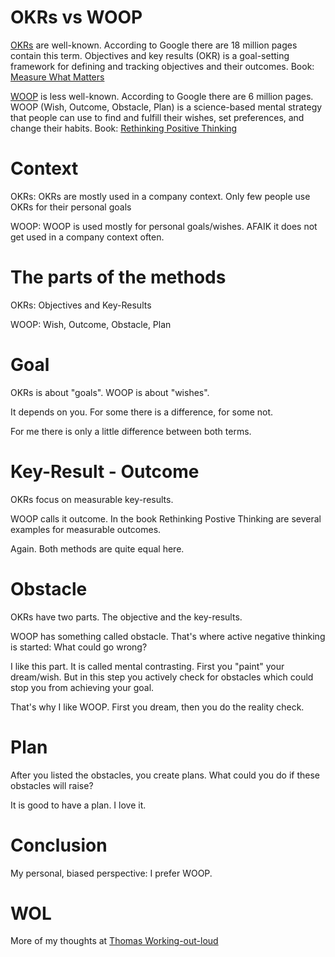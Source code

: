 # OKRs vs WOOP

[OKRs](https://en.wikipedia.org/wiki/OKR) are well-known. According to Google there are 18 million pages contain this term.
Objectives and key results (OKR) is a goal-setting framework for defining and tracking objectives and their outcomes.
Book: [Measure What Matters](https://www.whatmatters.com/the-book/)

[WOOP](https://woopmylife.org/) is less well-known. According to Google there are 6 million pages.
WOOP (Wish, Outcome, Obstacle, Plan) is a science-based mental strategy that people can use to find and fulfill their wishes, set preferences, and change their habits. 
Book: [Rethinking Positive Thinking](https://www.penguinrandomhouse.com/books/315221/rethinking-positive-thinking-by-gabriele-oettingen/)


# Context

OKRs: OKRs are mostly used in a company context. Only few people use OKRs for their personal goals

WOOP: WOOP is used mostly for personal goals/wishes. AFAIK it does not get used in a company context often.

# The parts of the methods

OKRs: Objectives and Key-Results

WOOP: Wish, Outcome, Obstacle, Plan

# Goal

OKRs is about "goals". WOOP is about "wishes".

It depends on you. For some there is a difference, for some not.

For me there is only a little difference between both terms.

# Key-Result - Outcome

OKRs focus on measurable key-results.

WOOP calls it outcome. In the book Rethinking Postive Thinking are several examples for measurable outcomes.

Again. Both methods are quite equal here.

# Obstacle

OKRs have two parts. The objective and the key-results.

WOOP has something called obstacle. That's where active negative thinking is started: What could go wrong?

I like this part. It is called mental contrasting. First you "paint" your dream/wish. But in this step
you actively check for obstacles which could stop you from achieving your goal.

That's why I like WOOP. First you dream, then you do the reality check.

# Plan

After you listed the obstacles, you create plans. What could you do if these obstacles will raise?

It is good to have a plan. I love it.

# Conclusion

My personal, biased perspective: I prefer WOOP.

# WOL

More of my thoughts at [Thomas Working-out-loud](https://github.com/guettli/wol)
